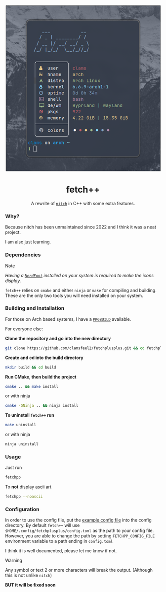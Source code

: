 <div align="center">

![fetchplusplus-image](./.assets/fetchplusplus.png)

</div>

<div align="center">

# fetch++

A rewrite of [`nitch`](https://github.com/ssleert/nitch) in C++ with some extra features.

</div>

### Why?

Because nitch has been unmaintained since 2022 and I think it was a neat project.

I am also just learning.

### Dependencies

> [!NOTE]
>
> *Having a [`NerdFont`](https://github.com/ryanoasis/nerd-fonts) installed on your system is required to make the icons display.*

`fetch++` relies on `cmake` and either `ninja` or `make` for compiling and building. These are the only two tools you will need installed on your system.

### Building and Installation

For those on Arch based systems, I have a [`PKGBUILD`](./install/PKGBUILD) available. 

For everyone else:

**Clone the repository and go into the new directory**

```sh
git clone https://github.com/clamsfeel2/fetchplusplus.git && cd fetchplusplus
```

**Create and cd into the build directory**

```sh
mkdir build && cd build
```

**Run CMake, then build the project**

```sh
cmake .. && make install
```

or with ninja

```sh
cmake -GNinja .. && ninja install
```

**To uninstall `fetch++` run**

```sh
make uninstall
```

or with ninja

```sh
ninja uninstall
```

### Usage

Just run

```sh
fetchpp
```

To **not** display ascii art

```sh
fetchpp --noascii
```

### Configuration

In order to use the config file, put the [example config file](./config/EXAMPLE-config.toml) into the config directory. By default `fetch++` will use `$HOME/.config/fetchplusplus/config.toml` as the path to your config file. However, you are able to change the path by setting `FETCHPP_CONFIG_FILE` environment variable to a path ending in `config.toml` 

I think it is well documented, please let me know if not.

> [!WARNING]
> Any symbol or text 2 or more characters will break the output. (Although this is not unlike `nitch`)
> 
> **BUT it will be fixed soon**
